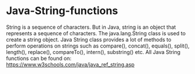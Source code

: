 # Java-String-functions

String is a sequence of characters. But in Java, string is an object that represents a sequence of characters. The java.lang.String class is used to create a string object. Java String class provides a lot of methods to perform operations on strings such as compare(), concat(), equals(), split(), length(), replace(), compareTo(), intern(), substring() etc.
All Java String functions can be found on: https://www.w3schools.com/java/java_ref_string.asp

